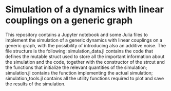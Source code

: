 # Simulation of a dynamics with linear couplings on a generic graph

This repository contains a Jupyter notebook and some Julia files to implement the simulation of a generic dynamics with linear couplings on a generic graph, with the possibility of introducing also an additive noise. 
The file structure is the following: simulation_data.jl contains the code that defines the mutable struct used to store all the important information about the simulation and the code, together with the constructor of the strcut and the functions that initialize the relevant quantities of the simulation; simulation.jl contains the function implementing the actual simulation; simulation_tools.jl contains all the utility functions required to plot and save the results of the simulation.

